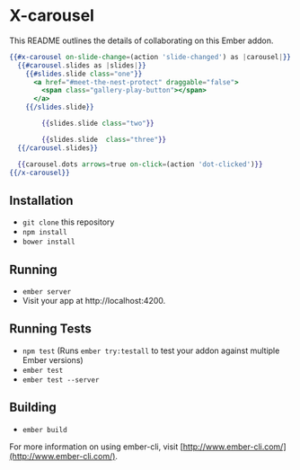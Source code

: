 # X-carousel

This README outlines the details of collaborating on this Ember addon.

```hbs
{{#x-carousel on-slide-change=(action 'slide-changed') as |carousel|}}
  {{#carousel.slides as |slides|}}
    {{#slides.slide class="one"}}
      <a href="#meet-the-nest-protect" draggable="false">
        <span class="gallery-play-button"></span>
      </a>
    {{/slides.slide}}

		{{slides.slide class="two"}}

		{{slides.slide  class="three"}}
  {{/carousel.slides}}

  {{carousel.dots arrows=true on-click=(action 'dot-clicked')}}
{{/x-carousel}}
```

## Installation

* `git clone` this repository
* `npm install`
* `bower install`

## Running

* `ember server`
* Visit your app at http://localhost:4200.

## Running Tests

* `npm test` (Runs `ember try:testall` to test your addon against multiple Ember versions)
* `ember test`
* `ember test --server`

## Building

* `ember build`

For more information on using ember-cli, visit [http://www.ember-cli.com/](http://www.ember-cli.com/).
